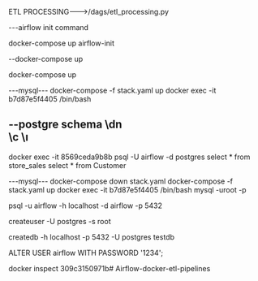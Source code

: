 
ETL PROCESSING--->/dags/etl_processing.py


---airflow init command

docker-compose up airflow-init

--docker-compose up

docker-compose up

---mysql---
docker-compose -f stack.yaml up
docker exec -it b7d87e5f4405 /bin/bash

--postgre schema
\dn  
\c
\ı
------
docker exec -it 8569ceda9b8b psql -U airflow -d postgres
select * from store_sales 
select * from Customer 

---mysql---
docker-compose down stack.yaml
docker-compose -f stack.yaml up
docker exec -it b7d87e5f4405 /bin/bash
mysql -uroot -p




psql -u airflow -h localhost -d airflow -p 5432

createuser -U postgres -s root

createdb -h localhost -p 5432 -U postgres testdb 

ALTER USER airflow WITH PASSWORD '1234';


docker inspect 309c3150971b# Airflow-docker-etl-pipelines
